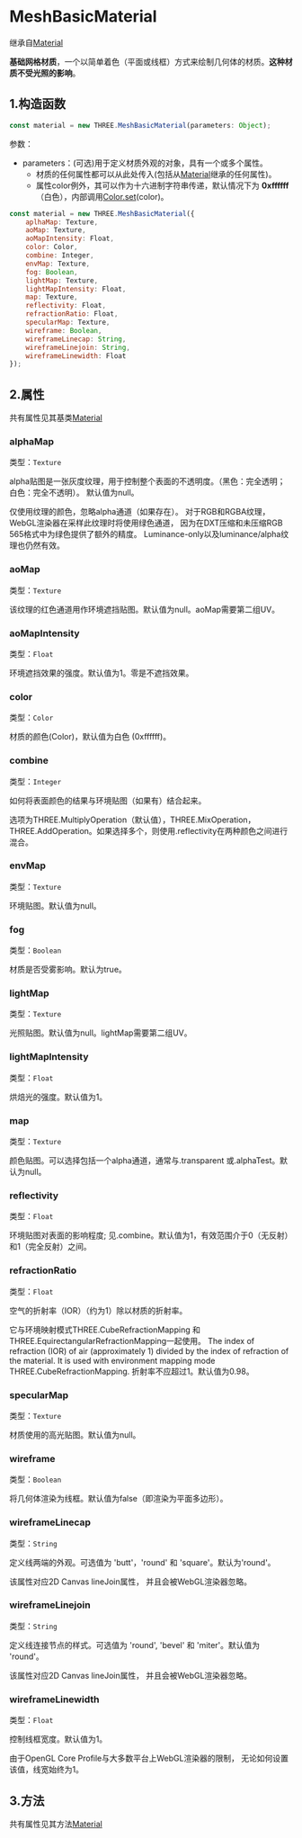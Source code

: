 # MeshBasicMaterial

继承自[Material](01.Material)

**基础网格材质**，一个以简单着色（平面或线框）方式来绘制几何体的材质。**这种材质不受光照的影响**。

<MyIframe src="https://xarzhi.github.io/geometry/material.html"></MyIframe>



## 1.构造函数

```js
const material = new THREE.MeshBasicMaterial(parameters: Object);
```

参数：

- parameters：(可选)用于定义材质外观的对象，具有一个或多个属性。
  - 材质的任何属性都可以从此处传入(包括从[Material](01.Material)继承的任何属性)。
  - 属性color例外，其可以作为十六进制字符串传递，默认情况下为 **0xffffff**（白色），内部调用[Color.set](../数学库/01.Color#set)(color)。

```js
const material = new THREE.MeshBasicMaterial({
    aplhaMap: Texture,
    aoMap: Texture,
    aoMapIntensity: Float,
    color: Color,
    combine: Integer,
    envMap: Texture,
    fog: Boolean,
    lightMap: Texture,
    lightMapIntensity: Float,
    map: Texture,
    reflectivity: Float,
    refractionRatio: Float,
    specularMap: Texture,
    wireframe: Boolean,
    wireframeLinecap: String,
    wireframeLinejoin: String,
    wireframeLinewidth: Float
});
```





## 2.属性

共有属性见其基类[Material](01.Material)

### alphaMap

类型：`Texture`

alpha贴图是一张灰度纹理，用于控制整个表面的不透明度。（黑色：完全透明；白色：完全不透明）。 默认值为null。

仅使用纹理的颜色，忽略alpha通道（如果存在）。 对于RGB和RGBA纹理，WebGL渲染器在采样此纹理时将使用绿色通道， 因为在DXT压缩和未压缩RGB 565格式中为绿色提供了额外的精度。 Luminance-only以及luminance/alpha纹理也仍然有效。



### aoMap

类型：`Texture`

该纹理的红色通道用作环境遮挡贴图。默认值为null。aoMap需要第二组UV。



### aoMapIntensity

类型：`Float`

环境遮挡效果的强度。默认值为1。零是不遮挡效果。



### color

类型：`Color`

材质的颜色(Color)，默认值为白色 (0xffffff)。



### combine

类型：`Integer`

如何将表面颜色的结果与环境贴图（如果有）结合起来。

选项为THREE.MultiplyOperation（默认值），THREE.MixOperation， THREE.AddOperation。如果选择多个，则使用.reflectivity在两种颜色之间进行混合。



### envMap

类型：`Texture`

环境贴图。默认值为null。



### fog

类型：`Boolean`

材质是否受雾影响。默认为true。



### lightMap

类型：`Texture`

光照贴图。默认值为null。lightMap需要第二组UV。



### lightMapIntensity 

类型：`Float`

烘焙光的强度。默认值为1。



### map

类型：`Texture`

颜色贴图。可以选择包括一个alpha通道，通常与.transparent 或.alphaTest。默认为null。



### reflectivity

类型：`Float`

环境贴图对表面的影响程度; 见.combine。默认值为1，有效范围介于0（无反射）和1（完全反射）之间。



### refractionRatio

类型：`Float`

空气的折射率（IOR）（约为1）除以材质的折射率。

它与环境映射模式THREE.CubeRefractionMapping 和THREE.EquirectangularRefractionMapping一起使用。 The index of refraction (IOR) of air (approximately 1) divided by the index of refraction of the material. It is used with environment mapping mode THREE.CubeRefractionMapping. 折射率不应超过1。默认值为0.98。



### specularMap

类型：`Texture`

材质使用的高光贴图。默认值为null。



### wireframe

类型：`Boolean`

将几何体渲染为线框。默认值为false（即渲染为平面多边形）。



### wireframeLinecap

类型：`String`

定义线两端的外观。可选值为 'butt'，'round' 和 'square'。默认为'round'。

该属性对应2D Canvas lineJoin属性， 并且会被WebGL渲染器忽略。



### wireframeLinejoin

类型：`String`

定义线连接节点的样式。可选值为 'round', 'bevel' 和 'miter'。默认值为 'round'。

该属性对应2D Canvas lineJoin属性， 并且会被WebGL渲染器忽略。



### wireframeLinewidth

类型：`Float`

控制线框宽度。默认值为1。

由于OpenGL Core Profile与大多数平台上WebGL渲染器的限制， 无论如何设置该值，线宽始终为1。



## 3.方法

共有属性见其方法[Material](01.Material)
